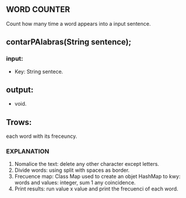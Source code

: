 ## WORD COUNTER

Count how many time a word appears into a input sentence.

## contarPAlabras(String sentence);
### input: 
- Key: String sentece.
## output: 
- void.
## Trows:
each word with its freceuncy.


### EXPLANATION

1. Nomalice the text: delete any other character except letters.
2. Divide words: using split with spaces as border.
3. Frecuence map: Class Map used to create an objet HashMap to kwy: words and values: integer, sum 1 any coincidence.
4. Print results: run value x value and print the frecuenci of each word.

